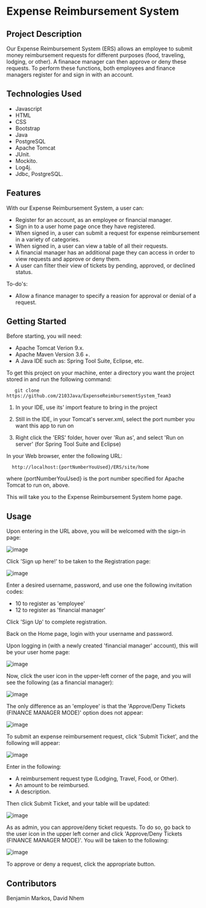# Expense Reimbursement System

## Project Description

Our Expense Reimbursement System (ERS) allows an employee to submit money reimbursement requests for different purposes (food, traveling, lodging, or other).
A finanace manager can then approve or deny these requests. To perform these functions, both employees and finance managers register for and sign in with an account.

## Technologies Used
* Javascript
* HTML
* CSS
* Bootstrap
* Java
* PostgreSQL
* Apache Tomcat
* JUnit.
* Mockito.
* Log4j.
* Jdbc, PostgreSQL.
## Features
With our Expense Reimbursement System, a user can:

* Register for an account, as an employee or financial manager.
* Sign in to a user home page once they have registered.
* When signed in, a user can submit a request for expense reimbursement in a variety of categories.
* When signed in, a user can view a table of all their requests.
* A financial manager has an additional page they can access in order to view requests and approve or deny them.
* A user can filter their view of tickets by pending, approved, or declined status.

To-do's:
* Allow a finance manager to specify a reasion for approval or denial of a request.

## Getting Started

Before starting, you will need:
* Apache Tomcat Verion 9.x.
* Apache Maven Version 3.6 +.
* A Java IDE such as: Spring Tool Suite, Eclipse, etc.

To get this project on your machine, enter a directory you want the project stored in and run the following command:

       git clone https://github.com/2103Java/ExpenseReimbursementSystem_Team3 
       
1) In your IDE, use its' import feature to bring in the project

2) Still in the IDE, in your Tomcat's server.xml, select the port number you want this app to run on

3) Right click the 'ERS' folder, hover over 'Run as', and select 'Run on server'  (for Spring Tool Suite and Eclipse)

In your Web browser, enter the following URL:

      http://localhost:{portNumberYouUsed}/ERS/site/home

where {portNumberYouUsed} is the port number specified for Apache Tomcat to run on, above.

This will take you to the Expense Reimbursement System home page.


## Usage

Upon entering in the URL above,
you will be welcomed with the sign-in page:

![image](https://user-images.githubusercontent.com/47725693/119022006-b980e600-b965-11eb-9baf-b78bd0ed39a0.png)

Click 'Sign up here!' to be taken to the Registration page:

![image](https://user-images.githubusercontent.com/47725693/119022070-cd2c4c80-b965-11eb-9a3b-dac14cb6f745.png)


Enter a desired username, password, and use one the following invitation codes:
* 10 to register as 'employee'
* 12 to register as 'financial manager'

Click 'Sign Up' to complete registration.

Back on the Home page, login with your username and password.

Upon logging in (with a newly created 'financial manager' account), this will be your user home page:

![image](https://user-images.githubusercontent.com/47725693/119022490-53e12980-b966-11eb-9c5b-7b96428cc169.png)

Now, click the user icon in the upper-left corner of the page, and you will see the following (as a financial manager):

![image](https://user-images.githubusercontent.com/47725693/119022810-a15d9680-b966-11eb-8dda-c72de150b109.png)

The only difference as an 'employee' is that the 'Approve/Deny Tickets (FINANCE MANAGER MODE)' option does not appear:

![image](https://user-images.githubusercontent.com/47725693/119023603-bedf3000-b967-11eb-9f72-aaa11ca402c6.png)

     
     
To submit an expense reimbursement request, click 'Submit Ticket', and the following will appear:

![image](https://user-images.githubusercontent.com/47725693/119023060-f39eb780-b966-11eb-9456-eabca7c73d5b.png)

Enter in the following: 
* A reimbursement request type (Lodging, Travel, Food, or Other).
* An amount to be reimbursed.
* A description.

Then click Submit Ticket, and your table will be updated:

![image](https://user-images.githubusercontent.com/47725693/119023299-47a99c00-b967-11eb-9c9d-077dcc7d5922.png)

As as admin, you can approve/deny ticket requests.
To do so, go back to the user icon in the upper left corner and click 'Approve/Deny Tickets (FINANCE MANAGER MODE)'.
You will be taken to the following:

![image](https://user-images.githubusercontent.com/47725693/119024464-b3403900-b968-11eb-8d25-c6f126638b39.png)

To approve or deny a request, click the appropriate button.




## Contributors
Benjamin Markos, David Nhem
   
